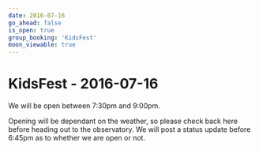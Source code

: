 ```yaml
---
date: 2016-07-16
go_ahead: false
is_open: true
group_booking: 'KidsFest'
moon_viewable: true
---
```

KidsFest - 2016-07-16
===================
We will be open between 7:30pm and 9:00pm.

Opening will be dependant on the weather, so please check back here before
heading out to the observatory. We will post a status update before 6:45pm
as to whether we are open or not.
